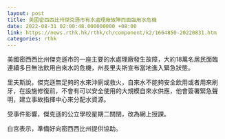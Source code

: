 ```yaml
---
layout: post
title: 美國密西西比州傑克遜市有水處理廠故障而面臨用水危機
date: 2022-08-31 02:00:48.000000000 +08:00
link: https://news.rthk.hk/rthk/ch/component/k2/1664850-20220831.htm
categories: rthk
---
```


美國密西西比州傑克遜市的一座主要的水處理廠發生故障，大約18萬名居民面臨連續多日無法飲用自來水的危機，州長里夫斯宣布當地進入緊急狀態。

里夫斯說，傑克遜無足夠的水來沖廁或救火，自來水不能夠安全飲用或者用來刷牙，在設施修復前，不會有可以安全使用的大規模自來水供應，他會簽署緊急聲明，建立事故指揮中心來分配水資源。

受事件影響，傑克遜的公立學校星期二關閉，改為網上授課。

白宮表示，準備好向密西西比州提供協助。

